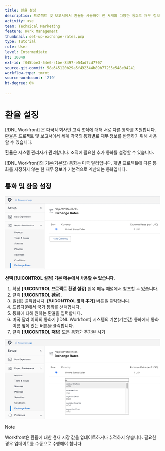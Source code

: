 ```yaml
---
title: 환율 설정
description: 프로젝트 및 보고서에서 환율을 사용하여 전 세계의 다양한 통화로 재무 정보를 반영하는 방법을 알아봅니다.
activity: use
team: Technical Marketing
feature: Work Management
thumbnail: set-up-exchange-rates.png
type: Tutorial
role: User
level: Intermediate
kt: 10049
exl-id: f0d5bbe3-54e6-41be-8497-e54ad7cd7707
source-git-commit: 58a545120b29a5f492344b89b77235e548e94241
workflow-type: tm+mt
source-wordcount: '219'
ht-degree: 0%

---
```


# 환율 설정

[!DNL Workfront] 은 다국적 회사인 고객 조직에 대해 서로 다른 통화를 지원합니다. 환율은 프로젝트 및 보고서에서 세계 각국의 통화별로 재무 정보를 반영하기 위해 사용할 수 있습니다.

환율은 시스템 관리자가 관리합니다. 조직에 필요한 추가 통화를 설정할 수 있습니다.

[!DNL Workfront]의 기본(기본값) 통화는 미국 달러입니다. 개별 프로젝트에 다른 통화를 지정하지 않는 한 재무 정보가 기본적으로 계산되는 통화입니다.

## 통화 및 환율 설정

![환율을 선택하는 이미지](assets/setting-up-finances-4.png)

**선택 [!UICONTROL 설정] 기본 메뉴에서 사용할 수 있습니다.**

1. 확장 **[!UICONTROL 프로젝트 환경 설정]** 왼쪽 메뉴 패널에서 참조할 수 있습니다.
1. 클릭 **[!UICONTROL 환율]**.
1. 을(를) 클릭합니다. **[!UICONTROL 통화 추가]** 버튼을 클릭합니다.
1. 드롭다운에서 국가 통화를 선택합니다.
1. 통화에 대해 원하는 환율을 입력합니다.
1. 미국 달러 이외의 통화가 [!DNL Workfront] 시스템의 기본(기본값) 통화에서 통화 이름 옆에 있는 버튼을 클릭합니다.
1. 클릭 **[!UICONTROL 저장]** 모든 통화가 추가된 시기

![환율 목록에 통화를 추가하는 이미지](assets/setting-up-finances-5.png)

>[!NOTE]
>
>Workfront은 환율에 대한 현재 시장 값을 업데이트하거나 추적하지 않습니다. 필요한 경우 업데이트를 수동으로 수행해야 합니다.
